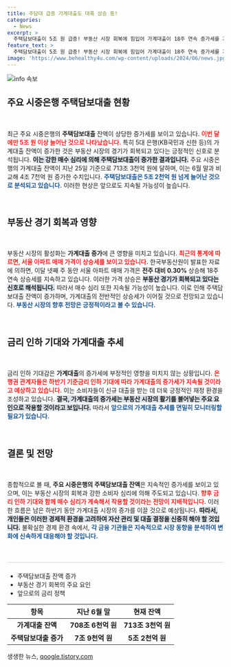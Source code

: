 ```yaml
---
title: 주담대 급증 가계대출도 대폭 상승 중!
categories:
  - News
excerpt: >
  주택담보대출이 5조 원 급증! 부동산 시장 회복에 힘입어 가계대출이 18주 연속 증가세를 기록하며, 기준금리 인하 기대까지 더해지고 있습니다. 이 흐름이 계속될지 궁금하다면 클릭하세요!
feature_text: >
  주택담보대출이 5조 원 급증! 부동산 시장 회복에 힘입어 가계대출이 18주 연속 증가세를 기록하며, 기준금리 인하 기대까지 더해지고 있습니다. 이 흐름이 계속될지 궁금하다면 클릭하세요!
image: 'https://www.behealthy4u.com/wp-content/uploads/2024/06/news.jpg'
---
```


<p><img src="https://www.behealthy4u.com/wp-content/uploads/2024/06/news.jpg" alt="info 속보" /></p>

<h2 data-ke-size="size26">주요 시중은행 주택담보대출 현황</h2>

<p data-ke-size="size16">&nbsp;</p>

<p>최근 주요 시중은행의 <b>주택담보대출</b> 잔액이 상당한 증가세를 보이고 있습니다. <b><span style="color: #ee2323;">이번 달에만 5조 원 이상 늘어난 것으로 나타났습니다.</span></b> 특히 5대 은행(KB국민과 신한 등)의 가계대출 잔액이 증가한 것은 부동산 시장의 경기가 회복되고 있다는 긍정적인 신호로 분석됩니다. <b><span style="background-color: #21538527;">이는 강한 매수 심리에 의해 주택담보대출이 증가한 결과입니다.</span></b> 주요 시중은행의 가계대출 잔액이 지난 25일 기준으로 713조 3천억 원에 달하며, 이는 6월 말과 비교해 4조 7천억 원 증가한 수치입니다. <b><span style="color: #1a5490;">주택담보대출은 5조 2천억 원 넘게 늘어난 것으로 분석되고 있습니다.</span></b> 이러한 현상은 앞으로도 지속될 가능성이 높습니다.</p>

<p data-ke-size="size16">&nbsp;</p>

<h2 data-ke-size="size26">부동산 경기 회복과 영향</h2>

<p data-ke-size="size16">&nbsp;</p>

<p>부동산 시장의 활성화는 <b>가계대출 증가</b>에 큰 영향을 미치고 있습니다. <b><span style="color: #ee2323;">최근의 통계에 따르면, 서울 아파트 매매 가격이 상승세를 보이고 있습니다.</span></b> 한국부동산원이 발표한 자료에 의하면, 이달 넷째 주 동안 서울 아파트 매매 가격은 <b>전주 대비 0.30%</b> 상승해 18주 연속 상승세를 지속하고 있습니다. 이러한 가격 상승은 <b><span style="background-color: #21538527;">부동산 경기가 회복되고 있다는 신호로 해석됩니다.</span></b> 따라서 매수 심리 또한 지속될 가능성이 높습니다. 이로 인해 주택담보대출 잔액이 증가하며, 가계대출의 전반적인 상승세가 이어질 것으로 전망되고 있습니다. <b><span style="color: #1a5490;">부동산 시장의 향후 전망은 긍정적이라고 볼 수 있습니다.</span></b></p>

<p data-ke-size="size16">&nbsp;</p>

<h2 data-ke-size="size26">금리 인하 기대와 가계대출 추세</h2>

<p data-ke-size="size16">&nbsp;</p>

<p>금리 인하 기대감은 <b>가계대출</b>의 증가세에 부정적인 영향을 미치지 않는 상황입니다. <b><span style="color: #ee2323;">은행권 관계자들은 하반기 기준금리 인하 기대에 따라 가계대출의 증가세가 지속될 것이라고 예상하고 있습니다.</span></b> 이는 소비자들이 신규 대출을 받는 데 더욱 긍정적인 재정 환경을 조성하고 있습니다. <b><span style="background-color: #21538527;">결국, 가계대출의 증가세는 부동산 시장의 활기를 불어넣는 주요 요인으로 작용할 것이라고 보입니다.</span></b> 따라서 <b><span style="color: #1a5490;">앞으로의 가계대출 추세를 면밀히 모니터링할 필요가 있습니다.</span></b></p>

<p data-ke-size="size16">&nbsp;</p>

<h2 data-ke-size="size26">결론 및 전망</h2>

<p data-ke-size="size16">&nbsp;</p>

<p>종합적으로 볼 때, <b>주요 시중은행의 주택담보대출 잔액</b>은 지속적인 증가세를 보이고 있으며, 이는 부동산 시장의 회복과 강한 소비자 심리에 의해 주도되고 있습니다. <b><span style="color: #ee2323;">향후 금리 인하 기대와 함께 매수 심리가 계속해서 작용할 것이라는 전망이 지배적입니다.</span></b> 이러한 흐름은 남은 하반기 동안 가계대출 시장의 증가를 이끌 것으로 예상됩니다. <b><span style="background-color: #21538527;">따라서, 개인들은 이러한 경제적 환경을 고려하여 자산 관리 및 대출 결정을 신중히 해야 할 것입니다.</span></b> 불확실한 경제 환경 속에서, <b><span style="color: #1a5490;">각 금융 기관들은 지속적으로 시장 동향을 분석하여 변화에 신속하게 대응해야 할 것입니다.</span></b></p>

<p data-ke-size="size16">&nbsp;</p>

<hr style="border-top: 1px solid #e7e7e7; border-bottom: 1px solid #e7e7e7; height: 0; margin: 20px 0;" />

<ul style="list-style-type: disc;">
    <li>주택담보대출 잔액 증가</li>
    <li>부동산 경기 회복의 주요 요인</li>
    <li>앞으로의 금리 정책</li>
</ul> 

<table style="width: 100%; table-layout: auto; border-collapse: collapse;">
    <thead>
        <tr>
            <th style="text-align: center; height: 30px;">항목</th>
            <th style="text-align: center; height: 30px;">지난 6월 말</th>
            <th style="text-align: center; height: 30px;">현재 잔액</th>
        </tr>
    </thead>
    <tbody>
        <tr>
            <td style="text-align: center; height: 17px;"><b>가계대출 잔액</b></td>
            <td style="text-align: center; height: 17px;"><b>708조 6천억 원</b></td>
            <td style="text-align: center; height: 17px;"><b>713조 3천억 원</b></td>
        </tr>
        <tr>
            <td style="text-align: center; height: 17px;"><b>주택담보대출 증가</b></td>
            <td style="text-align: center; height: 17px;"><b>7조 9천억 원</b></td>
            <td style="text-align: center; height: 17px;"><b>5조 2천억 원</b></td>
        </tr>
    </tbody>
</table>
생생한 뉴스, <a href="https://qoogle.tistory.com" rel="dofollow">qoogle.tistory.com</a>


